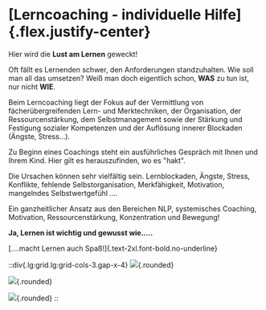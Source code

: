 # [Lerncoaching - individuelle Hilfe]{.flex.justify-center}

Hier wird die **Lust am Lernen** geweckt! 

Oft fällt es Lernenden schwer, den Anforderungen standzuhalten. Wie soll man all das umsetzen? Weiß man doch eigentlich schon, **WAS** zu tun ist, nur nicht **WIE**.

Beim Lerncoaching liegt der Fokus ​auf der Vermittlung von fächerübergreifenden Lern- und Merktechniken, der Organisation, der Ressourcenstärkung, dem Selbstmanagement sowie der Stärkung und Festigung sozialer Kompetenzen und der Auflösung innerer Blockaden (Ängste, Stress...).

Zu Beginn eines Coachings steht ein ausführliches Gespräch mit Ihnen und Ihrem Kind. Hier gilt es herauszufinden, wo es "hakt".

Die Ursachen können sehr vielfältig sein. Lernblockaden, Ängste, Stress, Konflikte, fehlende Selbstorganisation, Merkfähigkeit, Motivation, mangelndes Selbstwertgefühl ....

Ein ganzheitlicher Ansatz aus den Bereichen NLP, systemisches Coaching, Motivation, Ressourcenstärkung, Konzentration und Bewegung!

**Ja, Lernen ist wichtig und gewusst wie.....**

[....macht Lernen auch Spaß!]{.text-2xl.font-bold.no-underline}

::div{.lg:grid.lg:grid-cols-3.gap-x-4}
![](/balls.webp){.rounded}

![](/numbers.webp){.rounded}

![](/mind.webp){.rounded}
::
